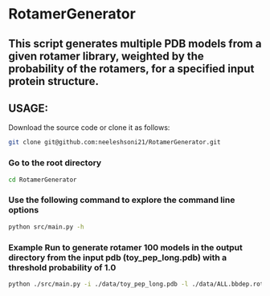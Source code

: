 # RotamerGenerator
## This script generates multiple PDB models from a given rotamer library, weighted by the probability of the rotamers, for a specified input protein structure.

## USAGE:

Download the source code or clone it as follows:
```bash
git clone git@github.com:neeleshsoni21/RotamerGenerator.git
```

### Go to the root directory
```bash
cd RotamerGenerator
```

### Use the following command to explore the command line options
```bash
python src/main.py -h
```

### Example Run to generate rotamer 100 models in the output directory from the input pdb (toy_pep_long.pdb) with a threshold probability of 1.0 
```bash
python ./src/main.py -i ./data/toy_pep_long.pdb -l ./data/ALL.bbdep.rotamers.lib -k 100 -t 1.0 -o ./output/
```
